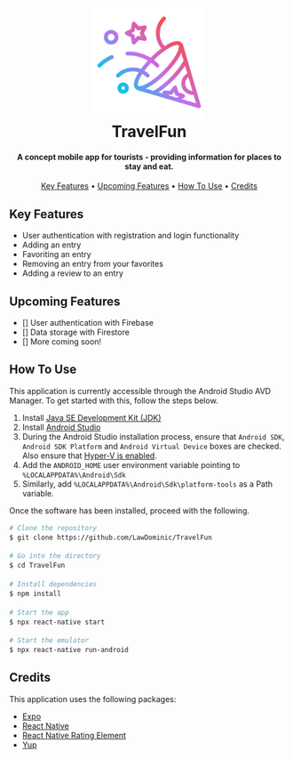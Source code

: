 <h1 align="center">
  <br>
  <img src="./app/assets/icon.png" alt="TravelFun" width="200">
  <br>
  TravelFun
  <br>
</h1>

<h4 align="center">A concept mobile app for tourists - providing information for places to stay and eat.</h4>

<p align="center">
  <a href="#key-features">Key Features</a> •
  <a href="#upcoming-features">Upcoming Features</a> •
  <a href="#how-to-use">How To Use</a> •
  <a href="#credits">Credits</a>
</p>

## Key Features

* User authentication with registration and login functionality
* Adding an entry
* Favoriting an entry
* Removing an entry from your favorites
* Adding a review to an entry

## Upcoming Features

- [] User authentication with Firebase
- [] Data storage with Firestore
- [] More coming soon!

## How To Use

This application is currently accessible through the Android Studio AVD Manager. To get started with this, follow the steps below. 

1. Install [Java SE Development Kit (JDK)](https://www.oracle.com/au/java/technologies/javase/javase-jdk8-downloads.html)
2. Install [Android Studio](https://developer.android.com/studio)
3. During the Android Studio installation process, ensure that `Android SDK`, `Android SDK Platform` and `Android Virtual Device` boxes are checked. Also ensure that [Hyper-V is enabled](https://android-developers.googleblog.com/2018/07/android-emulator-amd-processor-hyper-v.html).
4. Add the `ANDROID_HOME` user environment variable pointing to `%LOCALAPPDATA%\Android\Sdk`
5. Similarly, add `%LOCALAPPDATA%\Android\Sdk\platform-tools` as a Path variable.

Once the software has been installed, proceed with the following.

```bash
# Clone the repository
$ git clone https://github.com/LawDominic/TravelFun

# Go into the directory
$ cd TravelFun

# Install dependencies
$ npm install

# Start the app
$ npx react-native start

# Start the emulator
$ npx react-native run-android
```

## Credits

This application uses the following packages:

- [Expo](https://expo.io/)
- [React Native](https://reactnative.dev/)
- [React Native Rating Element](https://github.com/ui-ninja/react-native-rating-element)
- [Yup](https://github.com/jquense/yup)
